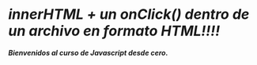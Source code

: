 # **_innerHTML + un onClick() dentro de un archivo en formato HTML!!!!_**
**_Bienvenidos al curso de Javascript desde cero._**
